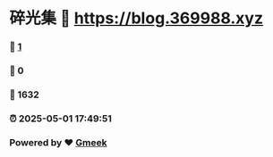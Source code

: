 # 碎光集 :link: https://blog.369988.xyz 
### :page_facing_up: [1](https://blog.369988.xyz/tag.html) 
### :speech_balloon: 0 
### :hibiscus: 1632 
### :alarm_clock: 2025-05-01 17:49:51 
### Powered by :heart: [Gmeek](https://github.com/Meekdai/Gmeek)
